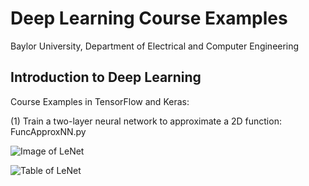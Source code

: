 # Deep Learning Course Examples
Baylor University, Department of Electrical and Computer Engineering

## Introduction to Deep Learning

Course Examples in TensorFlow and Keras:

(1) Train a two-layer neural network to approximate a 2D function:    FuncApproxNN.py

![Image of LeNet](https://github.com/ProfessorDong/Deep-Learning-Course-Examples/blob/master/figures/lenet.svg)

![Table of LeNet](https://github.com/ProfessorDong/Deep-Learning-Course-Examples/blob/master/figures/LeNEt_Summary_Table.jpg)
